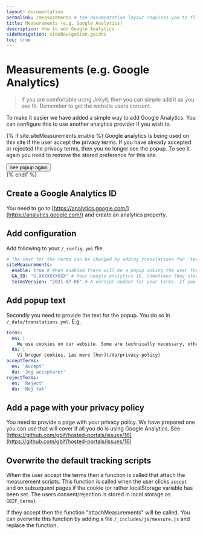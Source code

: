 ```yaml
---
layout: documentation
permalink: /measurements # the documentation layout requires you to fill the permalink for it to be highlighted in the side navigation
title: Measurements (e.g. Google Analytics)
description: How to add Google Analytics
sideNavigation: sideNavigation.guides
toc: true
---
```

# Measurements (e.g. Google Analytics)

> If you are comfortable using Jekyll, then you can simple add it as you see fit. Remember to get the website users consent.

To make it easier we have added a simple way to add Google Analytics. You can configure this to use another analytics provider if you wish to.

{% if site.siteMeasurements.enable %}
Google analytics is being used on this site if the user accept the privacy terms. If you have already accepted or rejected the privacy terms, then you no longer see the popup. To see it again you need to remove the stored preference for this site.
<div>
  <button class="button is-primary" onclick="localStorage.removeItem('GBIF_terms'); location.reload()">See popup again</button>
</div>
{% endif %}

## Create a Google Analytics ID
You need to go to [https://analytics.google.com/](https://analytics.google.com/) and create an analytics property.

## Add configuration
Add following to your `/_config.yml` file.

```yml
# The text for the terms can be changed by adding translations for 'terms', 'acceptTerms' and 'rejectTerms' in `/_data/translations.yml`.
siteMeasurements:
  enable: true # When enabled there will be a popup asking the user for their consent. If they accept then the function "attachMeasurements" will be called. You can overwrite this function by adding a file `/_includes/js/measure.js` and replace the function.
  GA_ID: "G-XXXXXXXXXX" # Your Google analytics ID. Sometimes they start with UA-XXXXX-X other times with G-XXXXXXXX depending on how you set it up
  termsVersion: "2021-07-06" # A version number for your terms. If you change this, then the users will see the popup again asking them to confirm/reject anew.
```

## Add popup text
Secondly you need to provide the text for the popup. You do so in `/_data/translations.yml`. E.g.

```yml
terms:
  en: |
    We use cookies on our website. Some are technically necessary, others help us improve your user experience. You can decline non-essential cookies by selecting “Reject”. Please see our [Privacy Policy](/privacy-policy) for further information about our privacy practices and use of cookies.
  da: |
    Vi bruger cookies. Læs mere [her](/da/privacy-policy)
acceptTerms:
  en: 'Accept'
  da: 'Jeg accepterer'
rejectTerms:
  en: 'Reject'
  da: 'Nej tak'
```

## Add a page with your privacy policy
You need to provide a page with your privacy policy. We have prepared one you can use that will cover if all you do is using Google Analytics. See [https://github.com/gbif/hosted-portals/issues/16](https://github.com/gbif/hosted-portals/issues/16)

## Overwrite the default tracking scripts
When the user accept the terms then a function is called that attach the measurement scripts.
This function is called when the user clicks `accept` and on subsequent pages if the cookie (or rather localStorage variable has been set. The users consent/rejection is stored in local storage as `GBIF_terms`).

If they accept then the function "attachMeasurements" will be called. You can overwrite this function by adding a file `/_includes/js/measure.js` and replace the function.
